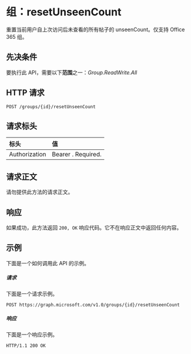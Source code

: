 # <a name="group-resetunseencount"></a>组：resetUnseenCount

重置当前用户自上次访问后未查看的所有帖子的 unseenCount。仅支持 Office 365 组。

## <a name="prerequisites"></a>先决条件
要执行此 API，需要以下**范围**之一：*Group.ReadWrite.All* 
## <a name="http-request"></a>HTTP 请求
<!-- { "blockType": "ignored" } -->
```http
POST /groups/{id}/resetUnseenCount
```
## <a name="request-headers"></a>请求标头
| 标头       | 值 |
|:---------------|:--------|
| Authorization  | Bearer <token>. Required.  |

## <a name="request-body"></a>请求正文
请勿提供此方法的请求正文。

## <a name="response"></a>响应
如果成功，此方法返回 `200, OK` 响应代码。它不在响应正文中返回任何内容。

## <a name="example"></a>示例
下面是一个如何调用此 API 的示例。
##### <a name="request"></a>请求
下面是一个请求示例。
<!-- {
  "blockType": "request",
  "name": "group_resetunseencount"
}-->
```http
POST https://graph.microsoft.com/v1.0/groups/{id}/resetUnseenCount
```

##### <a name="response"></a>响应
下面是一个响应示例。 
<!-- {
  "blockType": "response",
  "truncated": true
} -->
```http
HTTP/1.1 200 OK
```

<!-- uuid: 8fcb5dbc-d5aa-4681-8e31-b001d5168d79
2015-10-25 14:57:30 UTC -->
<!-- {
  "type": "#page.annotation",
  "description": "group: resetUnseenCount",
  "keywords": "",
  "section": "documentation",
  "tocPath": ""
}-->

